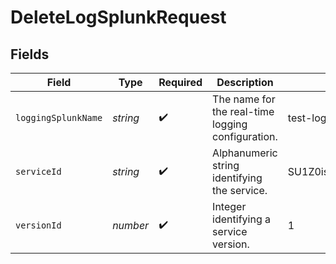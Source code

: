 # DeleteLogSplunkRequest


## Fields

| Field                                             | Type                                              | Required                                          | Description                                       | Example                                           |
| ------------------------------------------------- | ------------------------------------------------- | ------------------------------------------------- | ------------------------------------------------- | ------------------------------------------------- |
| `loggingSplunkName`                               | *string*                                          | :heavy_check_mark:                                | The name for the real-time logging configuration. | test-log-endpoint                                 |
| `serviceId`                                       | *string*                                          | :heavy_check_mark:                                | Alphanumeric string identifying the service.      | SU1Z0isxPaozGVKXdv0eY                             |
| `versionId`                                       | *number*                                          | :heavy_check_mark:                                | Integer identifying a service version.            | 1                                                 |